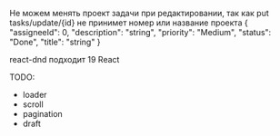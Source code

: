 Не можем менять проект задачи при редактировании, так как put tasks/update/{id} не принимет номер или название проекта {
"assigneeId": 0,
"description": "string",
"priority": "Medium",
"status": "Done",
"title": "string"
}

react-dnd подходит 19 React

TODO:

- loader
- scroll
- pagination
- draft
